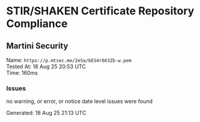# STIR/SHAKEN Certificate Repository Compliance

## Martini Security

Name: `https://p.mtsec.me/2e5a/bES4r663Zb-w.pem`\
Tested At: 18 Aug 25 20:53 UTC\
Time: 160ms

### Issues

no warning, or error, or notice date level issues were found

Generated: 18 Aug 25 21:13 UTC